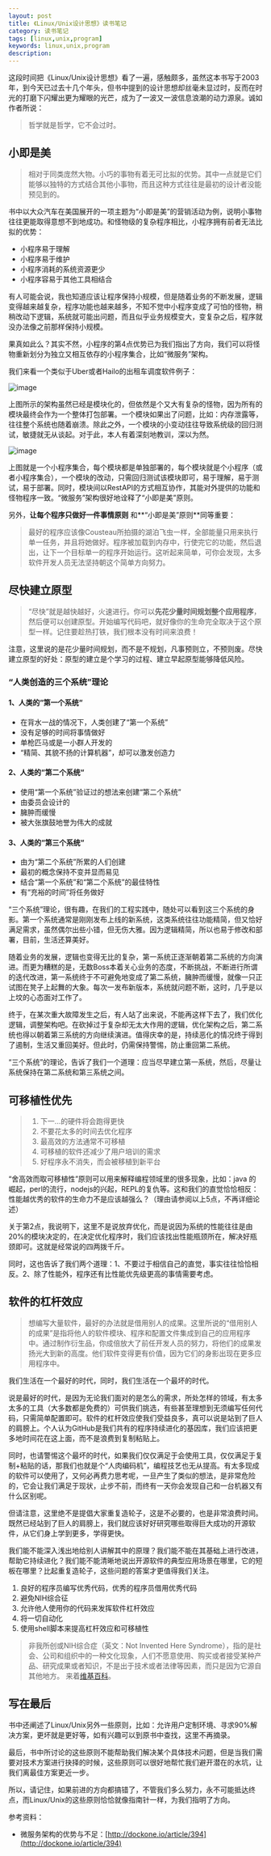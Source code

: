 ```yaml
---
layout: post
title: 《Linux/Unix设计思想》读书笔记
category: 读书笔记
tags: [linux,unix,program]
keywords: linux,unix,program
description:
---
```



这段时间把《Linux/Unix设计思想》看了一遍，感触颇多，虽然这本书写于2003年，到今天已过去十几个年头，但书中提到的设计思想却丝毫未显过时，反而在时光的打磨下闪耀出更为耀眼的光芒，成为了一波又一波信息浪潮的动力源泉。诚如作者所说：

>哲学就是哲学，它不会过时。

## 小即是美

> 相对于同类庞然大物。小巧的事物有着无可比拟的优势。其中一点就是它们能够以独特的方式结合其他小事物，而且这种方式往往是最初的设计者没能预见到的。

书中以大众汽车在美国展开的一项主题为“小即是美”的营销活动为例，说明小事物往往更能取得意想不到地成功。和怪物级的复杂程序相比，小程序拥有前者无法比拟的优势：

* 小程序易于理解
* 小程序易于维护
* 小程序消耗的系统资源更少
* 小程序容易于其他工具相结合

有人可能会说，我也知道应该让程序保持小规模，但是随着业务的不断发展，逻辑变得越来越复杂，程序功能也越来越多，不知不觉中小程序变成了可怕的怪物，稍稍改动下逻辑，系统就可能出问题，而且似乎业务规模变大，变复杂之后，程序就没办法像之前那样保持小规模。

果真如此么？其实不然，小程序的第4点优势已为我们指出了方向，我们可以将怪物重新划分为独立又相互依存的小程序集合，比如“微服务”架构。

我们来看一个类似于Uber或者Hailo的出租车调度软件例子：

![image](/public/upload/img/2015-06-15-linux-unix-philosophy.md/monolithic-architecture.png)

上图所示的架构虽然已经是模块化的，但依然是个又大有复杂的怪物，因为所有的模块最终会作为一个整体打包部署。一个模块如果出了问题，比如：内存泄露等，往往整个系统也随着崩溃。除此之外，一个模块的小变动往往导致系统级的回归测试，敏捷就无从谈起。对于此，本人有着深刻地教训，深以为然。

![image](/public/upload/img/2015-06-15-linux-unix-philosophy.md/microservice-architecture.png)

上图就是一个小程序集合，每个模块都是单独部署的，每个模块就是个小程序（或者小程序集合），一个模块的改动，只需回归测试该模块即可，易于理解，易于测试，易于部署。同时，模块间以RestAPI的方式相互协作，其能对外提供的功能和怪物程序一致。“微服务”架构很好地诠释了“小即是美”原则。

另外，**让每个程序只做好一件事情原则** 和**“小即是美”原则**同等重要：

>最好的程序应该像Cousteau所拍摄的湖泊飞虫一样，全部能量只用来执行单一任务，并且将她做好。程序被加载到内存中，行使完它的功能，然后退出，让下一个目标单一的程序开始运行。这听起来简单，可你会发现，太多软件开发人员无法坚持朝这个简单方向努力。



## 尽快建立原型

> “尽快”就是越快越好，火速进行。你可以**先花少量时间规划整个应用程序**，然后便可以创建原型。开始编写代码吧，就好像你的生命完全取决于这个原型一样。记住要趁热打铁，我们根本没有时间来浪费！

注意，这里说的是花少量时间规划，而不是不规划，凡事预则立，不预则废。尽快建立原型的好处：原型的建立是个学习的过程、建立早起原型能够降低风险。


### “人类创造的三个系统”理论 ###

#### 1、人类的“第一个系统“ ####

* 在背水一战的情况下，人类创建了“第一个系统”
* 没有足够的时间将事情做好
* 单枪匹马或是一小群人开发的
* “精简、其貌不扬的计算机器”，却可以激发创造力

#### 2、人类的“第二个系统“ ####

* 使用“第一个系统”验证过的想法来创建“第二个系统”
* 由委员会设计的
* 臃肿而缓慢
* 被大张旗鼓地誉为伟大的成就

#### 3、人类的“第三个系统“ ####

* 由为“第二个系统”所累的人们创建
* 最初的概念保持不变并显而易见
* 结合“第一个系统”和“第二个系统”的最佳特性
* 有“充裕的时间”将任务做好

“三个系统”理论，很有趣，在我们的工程实践中，随处可以看到这三个系统的身影。第一个系统通常是刚刚发布上线的新系统，这类系统往往功能精简，但又恰好满足需求，虽然偶尔出些小错，但无伤大雅。因为逻辑精简，所以也易于修改和部署，目前，生活还算美好。

随着业务的发展，逻辑也变得无比的复杂，第一系统正逐渐朝着第二系统的方向演进。而更为糟糕的是，无数Boss本着关心业务的态度，不断挑战，不断进行所谓的迭代改进，第一系统终于不可避免地变成了第二系统，臃肿而缓慢，就像一只正试图在凳子上起舞的大象。每次一发布新版本，系统就问题不断，这时，几乎是以上坟的心态面对工作了。

终于，在某次重大故障发生之后，有人站了出来说，不能再这样下去了，我们优化逻辑，调整架构吧。在砍掉过于复杂却无太大作用的逻辑，优化架构之后，第二系统也得以朝着第三系统的方向继续演进。值得庆幸的是，持续恶化的情况终于得到了遏制，生活又重回美好。但此时，仍需保持警惕，防止重回第二系统。

“三个系统”的理论，告诉了我们一个道理：应当尽早建立第一系统，然后，尽量让系统保持在第二系统和第三系统之间。


## 可移植性优先


> 1. 下一...的硬件将会跑得更快
> 2. 不要花太多的时间去优化程序
> 3. 最高效的方法通常不可移植
> 4. 可移植的软件还减少了用户培训的需求
> 5. 好程序永不消失，而会被移植到新平台

“舍高效而取可移植性”原则可以用来解释编程领域里的很多现象，比如：java
的崛起，perl的流行，nodejs的兴起，REPL的复仇等。这和我们的直觉恰恰相反：性能越优秀的软件的生命力不是应该越强么？（理由请参阅以上5点，不再详细论述）

关于第2点，我说明下，这里不是说放弃优化，而是说因为系统的性能往往是由20%的模块决定的，在决定优化程序时，我们应该找出性能瓶颈所在，解决好瓶颈即可。这就是经常说的四两拨千斤。

同时，这也告诉了我们两个道理：1、不要过于相信自己的直觉，事实往往恰恰相反。2、除了性能外，程序还有比性能优先级更高的事情需要考虑。



## 软件的杠杆效应

>想编写大量软件，最好的办法就是借用别人的成果。这里所说的“借用别人的成果”是指将他人的软件模块、程序和配置文件集成到自己的应用程序中。通过制作衍生品，你成倍放大了前任开发人员的努力，将他们的成果发扬光大到新的高度。他们软件变得更有价值，因为它们的身影出现在更多应用程序中。

我们生活在一个最好的时代，同时，我们生活在一个最坏的时代。

说是最好的时代，是因为无论我们面对的是怎么的需求，所处怎样的领域，有太多太多的工具（大多数都是免费的）可供我们挑选，有些甚至理想到无须编写任何代码，只需简单配置即可。软件的杠杆效应使我们受益良多，真可以说是站到了巨人的肩膀上。个人认为GitHub是我们共有的程序持续进化的基因库，我们应该把更多地时间花在这上面，而不是浪费到复制粘贴上。

同时，也请警惕这个最坏的时代，如果我们仅仅满足于会使用工具，仅仅满足于复制+粘贴的话，那我们也就是个“人肉编码机”，编程技艺也无从提高。有太多现成的软件可以使用了，又何必再费力思考呢，一旦产生了类似的想法，是非常危险的，它会让我们满足于现状，止步不前，而终有一天你会发现自己和一台机器又有什么区别呢。

但请注意，这里绝不是提倡大家重复造轮子，这是不必要的，也是非常浪费时间。既然已经站到了巨人的肩膀上，我们就应该好好研究哪些取得巨大成功的开源软件，从它们身上学到更多，学得更快。

我们能不能深入浅出地给别人讲解其中的原理？我们能不能在其基础上进行改进，帮助它持续进化？我们能不能清晰地说出开源软件的典型应用场景在哪里，它的短板在哪里？比起重复造轮子，这些问题的答案才更值得我们关注。

1. 良好的程序员编写优秀代码，优秀的程序员借用优秀代码
2. 避免NIH综合征
3. 允许他人使用你的代码来发挥软件杠杆效应
4. 将一切自动化
5. 使用shell脚本来提高杠杆效应和可移植性

>非我所创或NIH综合症（英文：Not Invented Here Syndrome），指的是社会、公司和组织中的一种文化现象，人们不愿意使用、购买或者接受某种产品、研究成果或者知识，不是出于技术或者法律等因素，而只是因为它源自其他地方。
来着[维基百科](https://zh.wikipedia.org/wiki/%E9%9D%9E%E6%88%91%E6%89%80%E5%89%B5)。



## 写在最后

书中还阐述了Linux/Unix另外一些原则，比如：允许用户定制环境、寻求90%解决方案，更坏就是更好等，如有兴趣可以到原书中查找，这里不再摘录。

最后，书中所讨论的这些原则不能帮助我们解决某个具体技术问题，但是当我们需要对技术方案进行抉择的时候，这些原则可以很好地帮忙我们避开潜在的水坑，让我们离最佳方案更近一步。

所以，请记住，如果前进的方向都搞错了，不管我们多么努力，永不可能抵达终点，而Linux/Unix的这些原则恰恰就像指南针一样，为我们指明了方向。

参考资料：

* 微服务架构的优势与不足：[http://dockone.io/article/394](http://dockone.io/article/394)